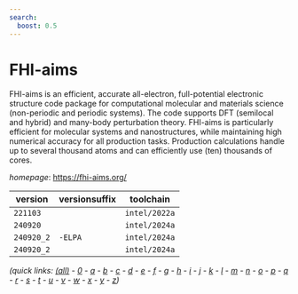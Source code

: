 ```yaml
---
search:
  boost: 0.5
---
```

# FHI-aims

FHI-aims is an efficient, accurate all-electron, full-potential electronic structure code package for computational molecular and materials science (non-periodic and periodic systems). The code supports DFT (semilocal and hybrid) and many-body perturbation theory. FHI-aims is particularly efficient for molecular systems and nanostructures, while maintaining high numerical accuracy for all production tasks. Production calculations handle up to several thousand atoms and can efficiently use (ten) thousands of cores.

*homepage*: <https://fhi-aims.org/>

version | versionsuffix | toolchain
--------|---------------|----------
``221103`` |  | ``intel/2022a``
``240920`` |  | ``intel/2024a``
``240920_2`` | ``-ELPA`` | ``intel/2024a``
``240920_2`` |  | ``intel/2024a``


*(quick links: [(all)](../index.md) - [0](../0/index.md) - [a](../a/index.md) - [b](../b/index.md) - [c](../c/index.md) - [d](../d/index.md) - [e](../e/index.md) - [f](../f/index.md) - [g](../g/index.md) - [h](../h/index.md) - [i](../i/index.md) - [j](../j/index.md) - [k](../k/index.md) - [l](../l/index.md) - [m](../m/index.md) - [n](../n/index.md) - [o](../o/index.md) - [p](../p/index.md) - [q](../q/index.md) - [r](../r/index.md) - [s](../s/index.md) - [t](../t/index.md) - [u](../u/index.md) - [v](../v/index.md) - [w](../w/index.md) - [x](../x/index.md) - [y](../y/index.md) - [z](../z/index.md))*

